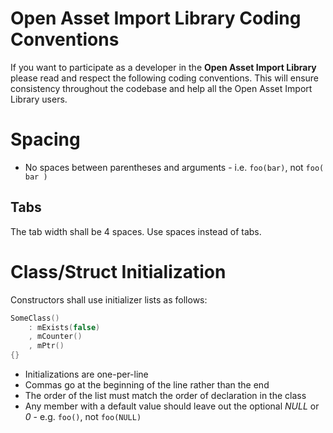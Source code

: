 
Open Asset Import Library Coding Conventions
==

If you want to participate as a developer in the **Open Asset Import Library** please read and respect the following coding conventions. This will ensure consistency throughout the codebase and help all the Open Asset Import Library users.

Spacing
==

* No spaces between parentheses and arguments - i.e. ```foo(bar)```, not ```foo( bar )```

Tabs
--

The tab width shall be 4 spaces.  Use spaces instead of tabs.

Class/Struct Initialization
==
Constructors shall use initializer lists as follows:
```cpp
SomeClass()
    : mExists(false)
    , mCounter()
    , mPtr()
{}
```

* Initializations are one-per-line
* Commas go at the beginning of the line rather than the end
* The order of the list must match the order of declaration in the class
* Any member with a default value should leave out the optional *NULL* or *0* - e.g. ```foo()```, not ```foo(NULL)```
